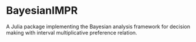 # BayesianIMPR
A Julia package implementing the Bayesian analysis framework for decision making with interval multiplicative preference relation.
